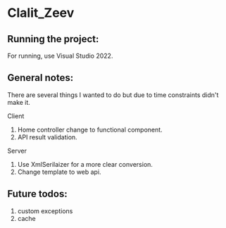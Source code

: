 # Clalit_Zeev

Running the project:
--------------------
For running, use Visual Studio 2022.


General notes:
--------------
There are several things I wanted to do but due to time constraints didn't make it.

Client
1. Home controller change to functional component.
2. API result validation.

Server
1. Use XmlSerilaizer for a more clear conversion.
2. Change template to web api.


Future todos:
-------------
1) custom exceptions
2) cache
